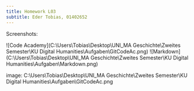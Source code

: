 ```yaml
---
title: Homework L03
subtitle: Eder Tobias, 01402652
---
```


Screenshots:

![Code Academy](C:\Users\Tobias\Desktop\UNI\_MA Geschichte\Zweites Semester\KU Digital Humanities\Aufgaben\GitCodeAc.png)
![Markdown](C:\Users\Tobias\Desktop\UNI\_MA Geschichte\Zweites Semester\KU Digital Humanities\Aufgaben\Markdown.png)

image: C:\Users\Tobias\Desktop\UNI\_MA Geschichte\Zweites Semester\KU Digital Humanities\Aufgaben\GitCodeAc.png
